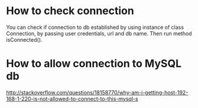 # How to check connection

You can check if connection to db established by using instance of class Connection, by passing user credentials, url and db name. Then run method isConnected().

# How to allow connection to MySQL db

http://stackoverflow.com/questions/18158770/why-am-i-getting-host-192-168-1-220-is-not-allowed-to-connect-to-this-mysql-s
